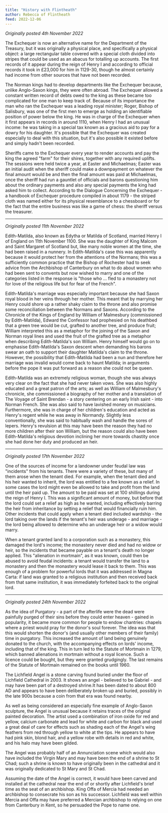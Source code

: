 ```yaml
---
title: "History with Flintheath"
author: Rebecca of Flintheath
feed: 2022-12-06
---
```


_Originally posted 4th November 2022_

The Exchequer is now an alternative name for the Department of the Treasury, but it was originally a physical place, and specifically a physical object: a large rectangular table covered with a special cloth divided into stripes that could be used as an abacus for totalling up accounts. The first records of it appear during the reign of Henry I and according to official records it took in £23,000 for him in 1129-30, though he almost certainly had income from other sources that have not been recorded.

The Norman kings had to develop departments like the Exchequer because, unlike Anglo-Saxon kings, they were often abroad. The Exchequer allowed a constant written record of debts owed to the king as these became too complicated for one man to keep track of. Because of its importance the man who ran the Exchequer was a leading royal minister; Roger, Bishop of Salisbury, was one of the first men to emerge as holding an identifiable position of power below the king. He was in charge of the Exchequer when it first appears in records in around 1110, when Henry I had an unusual income: he was taking in a special tax known as a gracious aid to pay for a dowry for his daughter. It's possible that the Exchequer was created especially to deal with this situation, but it's also possible it existed before and simply hadn't been recorded.

Sheriffs came to the Exchequer every year to render accounts and pay the king the agreed "farm" for their shires, together with any required uplifts. The sessions were held twice a year, at Easter and Michaelmas; Easter was an initial audit when the sheriff could make a downpayment on whatever the final amount would be and then the final amount was paid at Michaelmas, once the sheriff had run a gauntlet of officials and barons questioning him about the ordinary payments and also any special payments the king had asked him to collect. According to the Dialogue Concerning the Exchequer - a handbook of Exchequer procedure compiled in about 1179 - the striped cloth was named either for its physical resemblance to a chessboard or for the fact that the entire business was like a game of chess: the sheriff versus the treasurer.

-----------------------------------

_Originally posted 11th November 2022_

Edith-Matilda, also known as Edytha or Matilda of Scotland, married Henry I of England on 11th November 1100. She was the daughter of King Malcom and Saint Margaret of Scotland but, like many noble women at the time, she had been raised in a nunnery. In Edith-Matilda's case this was apparently because it would protect her from the attentions of the Normans; this was a sufficiently common practice that the Bishop of Rochester had to seek advice from the Archbishop of Canterbury on what to do about women who had been sent to convents but now wished to marry and one of the categories listed in the response is "those who … fled to a monastery not for love of the religious life but for fear of the French".

Edith-Matilda's marriage was especially important because she had Saxon royal blood in her veins through her mother. This meant that by marrying her Henry could shore up a rather shaky claim to the throne and also promise some reconciliation between the Normans and Saxons. According to the Chronicle of the Kings of England by William of Malmesbury (commissioned by Edith-Matilda), Edward the Confessor had prophesied on his deathbed that a green tree would be cut, grafted to another tree, and produce fruit; William interpreted this as a metaphor for the joining of the Saxon and Norman royal lines and used the fruit of the grafted tree as a metaphor when describing Edith-Matilda's son William. Henry himself would go on to emphasise Edith-Matilda's Saxon descent when demanding his barons swear an oath to support their daughter Matilda's claim to the throne. However, the possibility that Edith-Matilda had been a nun and therefore her marriage was invalid would come back to haunt Matilda; in arguments before the pope it was put forward as a reason she could not be queen.

Edith-Matilda was an extremely religious woman, though she was always very clear on the fact that she had never taken vows. She was also highly educated and a great patron of the arts; as well as William of Malmesbury's chronicle, she commissioned a biography of her mother and a translation of The Voyage of Saint Brendan - a story centering on an early Irish saint - into Norman French. She was also said to have lavished money on musicians. Furthermore, she was in charge of her children's education and acted as Henry's regent while he was away in Normandy. Slightly less conventionally, she was said to habitually wash and handle the sores of lepers. Henry's revulsion at this may have been the reason they had no more children after their son William, but the reason could also have been Edith-Matilda's religious devotion inclining her more towards chastity once she had done her duty and produced an heir.

-----------------------------------

_Originally posted 17th November 2022_

One of the sources of income for a landowner under feudal law was "incidents" from his tenants. There were a variety of these, but many of them arose when the tenant died. For example, when the tenant died and his heir wanted to inherit, the lord was entitled to a fee known as a relief. In some cases the lord might even be allowed to take and profit from the land until the heir paid up. The amount to be paid was set at 100 shillings during the reign of Henry I. This was a significant amount of money, but before that the lord could set a relief as high as he wanted, including effectively barring the heir from inheritance by setting a relief that would financially ruin him. Other incidents that could apply when a tenant died included wardship - the lord taking over the lands if the tenant's heir was underage - and marriage - the lord being allowed to determine who an underage heir or a widow would marry.

When a tenant granted land to a corporation such as a monastery, this damaged the lord's income; the monastery never died and had no widow or heir, so the incidents that became payable on a tenant's death no longer applied. This "alienation in mortmain", as it was known, could then be abused to avoid feudal incidents: a tenant would transfer the land to a monastery and then the monastery would lease it back to them. This was enough of a problem for powerful lords that it was addressed in Magna Carta: if land was granted to a religious institution and then received back from that same institution, it was immediately forfeited back to the original lord.

-----------------------------------

_Originally posted 24th November 2022_

As the idea of Purgatory - a part of the afterlife were the dead were painfully purged of their sins before they could enter heaven - gained in popularity, it became more common for people to endow chantries: chapels where a priest would pray for the donor's soul forever. The idea was that this would shorten the donor's (and usually other members of their family) time in purgatory. This increased the amount of land being genuinely donated to the church, with the accompanying effects on lords' income, including that of the king. This in turn led to the Statute of Mortmain in 1279, which banned alienations in mortmain without a royal licence. Such a licence could be bought, but they were granted grudgingly. The last remains of the Statute of Mortmain remained on the books until 1960.

The Lichfield Angel is a stone carving found buried under the floor of Lichfield Cathedral in 2003. It shows an angel - believed to be Gabriel - and may have been part of a destroyed shrine.It has been dated to about 800 AD and appears to have been deliberately broken up and buried, possibly in the late 900s because a coin from that era was found nearby.

As well as being considered an especially fine example of Anglo-Saxon sculpture, the Angel is unusual because it retains traces of the original painted decoration. The artist used a combination of iron oxide for red and yellow, calcium carbonate and lead for white and carbon for black and used a great deal of care for effects such as shading each of the Angel's wing feathers from red through yellow to white at the tips. He appears to have had pink skin, blond hair, and a yellow robe with details in red and white, and his halo may have been gilded.

The Angel was probably half of an Annunciation scene which would also have included the Virgin Mary and may have been the end of a shrine to St Chad; such a shrine is known to have originally been in the cathedral and it was originally dedicated to St Mary and St Chad.

Assuming the date of the Angel is correct, it would have been carved and installed at the cathedral near the end of or shortly after Lichfield's brief time as the seat of an archbishop. King Offa of Mercia had needed an archbishop to consecrate his son as his successor. Lichfield was well within Mercia and Offa may have preferred a Mercian archbishop to relying on one from Canterbury in Kent, so he persuaded the Pope to name one.